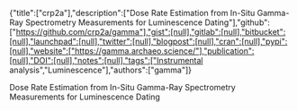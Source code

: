 {"title":["crp2a"],"description":["Dose Rate Estimation from In-Situ Gamma-Ray Spectrometry Measurements for Luminescence Dating"],"github":["https://github.com/crp2a/gamma"],"gist":[null],"gitlab":[null],"bitbucket":[null],"launchpad":[null],"twitter":[null],"blogpost":[null],"cran":[null],"pypi":[null],"website":["https://gamma.archaeo.science/"],"publication":[null],"DOI":[null],"notes":[null],"tags":["Instrumental analysis","Luminescence"],"authors":["gamma"]}

Dose Rate Estimation from In-Situ Gamma-Ray Spectrometry Measurements for Luminescence Dating